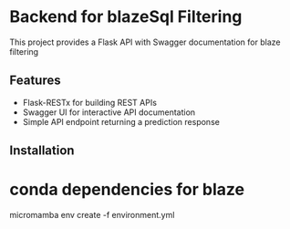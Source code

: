 # Backend for blazeSql Filtering

This project provides a Flask API with Swagger documentation for blaze filtering

## Features

-   Flask-RESTx for building REST APIs
-   Swagger UI for interactive API documentation
-   Simple API endpoint returning a prediction response

## Installation

# conda dependencies for blaze

micromamba env create -f environment.yml
